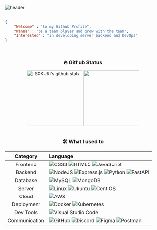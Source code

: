 ![header](https://capsule-render.vercel.app/api?type=soft&color=gradient&customColorList=20&height=200&text="Hello,&nbsp;world!"&fontColor:white&fontSize=50)
<br/>
<br/>

```json
{
    "Welcome" : "to my Github Profile",
    "Wanna" : "be a team player and grow with the team",
    "Interested" : "in developing server backend and DevOps"
}
```
<br/>
<div align=center style="display: flex, height:180px">

### 🔥 Github Status

<div align=center style="display: flex, height:180px">
<img align="center" style="height:180px" src="https://github-readme-stats.vercel.app/api?username=westmini427&show_icons=true&theme=buefy&hide_border=true" alt="SOKURI's github stats" />
<img align="center" style="height:180px" src="https://github-readme-stats.vercel.app/api/top-langs/?username=westmini427&layout=compact&theme=buefy&hide_border=true" />

<br />
<br />

### 🛠️ What I used to
|Category|Language|
|:--:|:--|
|Frontend|![CSS3](https://img.shields.io/badge/css3-%231572B6.svg?style=for-the-badge&logo=css3&logoColor=white)  ![HTML5](https://img.shields.io/badge/html5-%23E34F26.svg?style=for-the-badge&logo=html5&logoColor=white)  ![JavaScript](https://img.shields.io/badge/javascript-%23323330.svg?style=for-the-badge&logo=javascript&logoColor=%23F7DF1E)|
|Backend|![NodeJS](https://img.shields.io/badge/node.js-6DA55F?style=for-the-badge&logo=node.js&logoColor=white)  ![Express.js](https://img.shields.io/badge/express.js-%23404d59.svg?style=for-the-badge&logo=express&logoColor=%2361DAFB)  ![Python](https://img.shields.io/badge/python-3670A0?style=for-the-badge&logo=python&logoColor=ffdd54)  ![FastAPI](https://img.shields.io/badge/FastAPI-005571?style=for-the-badge&logo=fastapi) |
|Database|![MySQL](https://img.shields.io/badge/mysql-%2300f.svg?style=for-the-badge&logo=mysql&logoColor=white)  ![MongoDB](https://img.shields.io/badge/MongoDB-%234ea94b.svg?style=for-the-badge&logo=mongodb&logoColor=white)|
|Server|![Linux](https://img.shields.io/badge/Linux-FCC624?style=for-the-badge&logo=linux&logoColor=black)  ![Ubuntu](https://img.shields.io/badge/Ubuntu-E95420?style=for-the-badge&logo=ubuntu&logoColor=white)  ![Cent OS](https://img.shields.io/badge/cent%20os-002260?style=for-the-badge&logo=centos&logoColor=F0F0F0)|
|Cloud|![AWS](https://img.shields.io/badge/AWS-%23FF9900.svg?style=for-the-badge&logo=amazon-aws&logoColor=white)|
|Deployment|![Docker](https://img.shields.io/badge/docker-%230db7ed.svg?style=for-the-badge&logo=docker&logoColor=white)  ![Kubernetes](https://img.shields.io/badge/kubernetes-%23326ce5.svg?style=for-the-badge&logo=kubernetes&logoColor=white)|
|Dev Tools|![Visual Studio Code](https://img.shields.io/badge/Visual%20Studio%20Code-0078d7.svg?style=for-the-badge&logo=visual-studio-code&logoColor=white)|
|Communication|![GitHub](https://img.shields.io/badge/github-%23121011.svg?style=for-the-badge&logo=github&logoColor=white)  ![Discord](https://img.shields.io/badge/Discord-%235865F2.svg?style=for-the-badge&logo=discord&logoColor=white)  ![Figma](https://img.shields.io/badge/figma-%23F24E1E.svg?style=for-the-badge&logo=figma&logoColor=white) ![Postman](https://img.shields.io/badge/Postman-FF6C37?style=for-the-badge&logo=postman&logoColor=white)|

<br />
<br />

